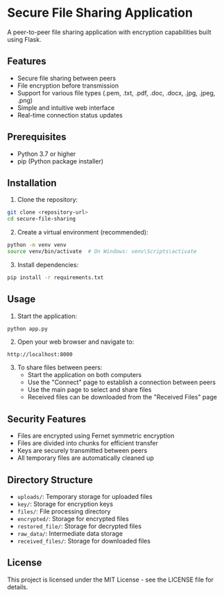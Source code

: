 # Secure File Sharing Application

A peer-to-peer file sharing application with encryption capabilities built using Flask.

## Features

- Secure file sharing between peers
- File encryption before transmission
- Support for various file types (.pem, .txt, .pdf, .doc, .docx, .jpg, .jpeg, .png)
- Simple and intuitive web interface
- Real-time connection status updates

## Prerequisites

- Python 3.7 or higher
- pip (Python package installer)

## Installation

1. Clone the repository:

```bash
git clone <repository-url>
cd secure-file-sharing
```

2. Create a virtual environment (recommended):

```bash
python -m venv venv
source venv/bin/activate  # On Windows: venv\Scripts\activate
```

3. Install dependencies:

```bash
pip install -r requirements.txt
```

## Usage

1. Start the application:

```bash
python app.py
```

2. Open your web browser and navigate to:

```
http://localhost:8000
```

3. To share files between peers:
   - Start the application on both computers
   - Use the "Connect" page to establish a connection between peers
   - Use the main page to select and share files
   - Received files can be downloaded from the "Received Files" page

## Security Features

- Files are encrypted using Fernet symmetric encryption
- Files are divided into chunks for efficient transfer
- Keys are securely transmitted between peers
- All temporary files are automatically cleaned up

## Directory Structure

- `uploads/`: Temporary storage for uploaded files
- `key/`: Storage for encryption keys
- `files/`: File processing directory
- `encrypted/`: Storage for encrypted files
- `restored_file/`: Storage for decrypted files
- `raw_data/`: Intermediate data storage
- `received_files/`: Storage for downloaded files

## License

This project is licensed under the MIT License - see the LICENSE file for details.
